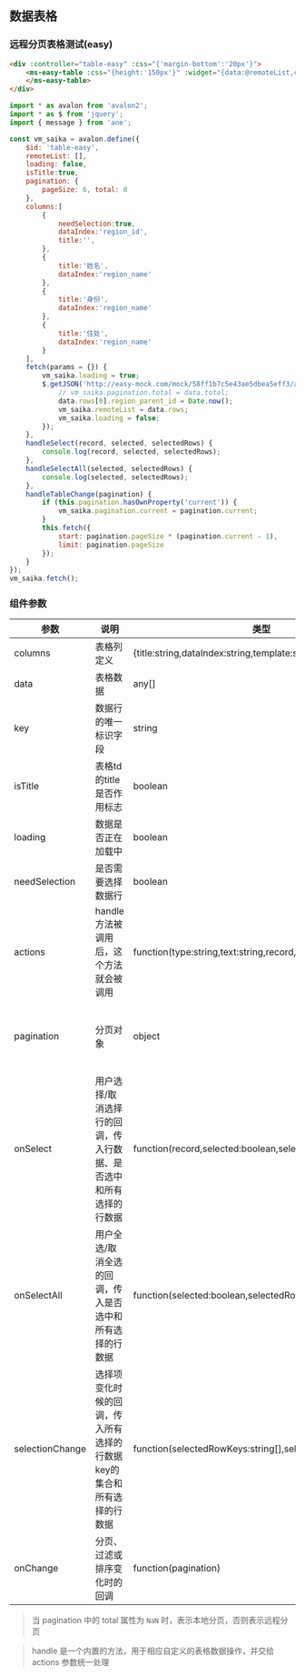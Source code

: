 ## 数据表格

### 远程分页表格测试(easy)

```html
<div :controller="table-easy" :css="{'margin-bottom':'20px'}">
    <ms-easy-table :css="{height:'150px'}" :widget="{data:@remoteList,columns:@columns,loading:@loading,pagination:@pagination,onChange:@handleTableChange, isTitle:@isTitle}">
    </ms-easy-table>
</div>
```

```js
import * as avalon from 'avalon2';
import * as $ from 'jquery';
import { message } from 'ane';

const vm_saika = avalon.define({
    $id: 'table-easy',
    remoteList: [],
    loading: false,
    isTitle:true,
    pagination: {
        pageSize: 6, total: 0
    },
    columns:[
        {
            needSelection:true,
            dataIndex:'region_id',
            title:'',
        },
        {
            title:'姓名',
            dataIndex:'region_name'
        },
        {
            title:'身份',
            dataIndex:'region_name'
        },
        {
            title:'住处',
            dataIndex:'region_name'
        }
    ],
    fetch(params = {}) {
        vm_saika.loading = true;
        $.getJSON('http://easy-mock.com/mock/58ff1b7c5e43ae5dbea5eff3/api/demo', params).then(data => {
            // vm_saika.pagination.total = data.total;
            data.rows[0].region_parent_id = Date.now();
            vm_saika.remoteList = data.rows;
            vm_saika.loading = false;
        });
    },
    handleSelect(record, selected, selectedRows) {
        console.log(record, selected, selectedRows);
    },
    handleSelectAll(selected, selectedRows) {
        console.log(selected, selectedRows);
    },
    handleTableChange(pagination) {
        if (this.pagination.hasOwnProperty('current')) {
            vm_saika.pagination.current = pagination.current;
        }
        this.fetch({
            start: pagination.pageSize * (pagination.current - 1),
            limit: pagination.pageSize
        });
    }
});
vm_saika.fetch();
```



### 组件参数

| 参数 | 说明 | 类型 | 默认值 |
|-----|-----|-----|-----|
| columns | 表格列定义 | {title:string,dataIndex:string,template:string}\[\] | \[\] |
| data | 表格数据 | any\[\] | \[\] |
| key | 数据行的唯一标识字段 | string | 'id' |
| isTitle | 表格td的title是否作用标志 | boolean | false|
| loading | 数据是否正在加载中 | boolean | false |
| needSelection | 是否需要选择数据行 | boolean | false |
| actions | handle方法被调用后，这个方法就会被调用 | function(type:string,text:string,record,index:number,...extra) | noop |
| pagination | 分页对象 | object | {current: 1, pageSize: 10, total: NaN, onChange: avalon.noop} |
| onSelect | 用户选择/取消选择行的回调，传入行数据、是否选中和所有选择的行数据 | function(record,selected:boolean,selectedRows) | noop |
| onSelectAll | 用户全选/取消全选的回调，传入是否选中和所有选择的行数据 | function(selected:boolean,selectedRows) | noop |
| selectionChange | 选择项变化时候的回调，传入所有选择的行数据key的集合和所有选择的行数据 | function(selectedRowKeys:string\[\],selectedRows) | noop |
| onChange | 分页、过滤或排序变化时的回调 | function(pagination) | noop |

> 当 pagination 中的 total 属性为 `NaN` 时，表示本地分页，否则表示远程分页

> handle 是一个内置的方法，用于相应自定义的表格数据操作，并交给 actions 参数统一处理